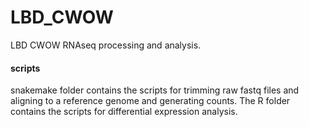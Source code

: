 # LBD_CWOW
LBD CWOW RNAseq processing and analysis.

#### scripts
snakemake folder contains the scripts for trimming raw fastq files and aligning to a reference genome and generating counts. 
The R folder contains the scripts for differential expression analysis. 

